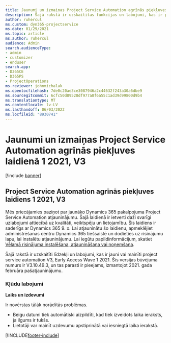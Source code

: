 ```yaml
---
title: Jaunumi un izmaiņas Project Service Automation agrīnās piekļuves laidienā 1 2021, V3
description: Šajā rakstā ir uzskaitītas funkcijas un labojumi, kas ir pieejami projektu pakalpojumu automatizācijas agrīnās piekļuves vilnī 1 2021, V3.
author: ruhercul
ms.custom: dyn365-projectservice
ms.date: 01/29/2021
ms.topic: article
ms.author: ruhercul
audience: Admin
search.audienceType:
- admin
- customizer
- enduser
search.app:
- D365CE
- D365PS
- ProjectOperations
ms.reviewer: johnmichalak
ms.openlocfilehash: 7de0c20ae3ce3087946a2c44632f243a30a6dbe9
ms.sourcegitcommit: 6cfc50d89528df977a8f6a55c1ad39d99800d9b4
ms.translationtype: MT
ms.contentlocale: lv-LV
ms.lasthandoff: 06/03/2022
ms.locfileid: "8930741"
---
```

# <a name="whats-new-or-changed-in-project-service-automation-early-access-wave-1-2021-v3"></a>Jaunumi un izmaiņas Project Service Automation agrīnās piekļuves laidienā 1 2021, V3

[!include [banner](../includes/psa-now-project-operations.md)]

## <a name="project-service-automation-early-access-wave-1-2021-v3"></a>Project Service Automation agrīnās piekļuves laidiens 1 2021, V3

Mēs priecājamies paziņot par jaunāko Dynamics 365 pakalpojuma Project Service Automation atjauninājumu. Šajā laidienā ir ietverti daži svarīgi uzlabojumi attiecībā uz kvalitāti, veiktspēju un lietojamību. Šis laidiens ir saderīgs ar Dynamics 365 9. x. Lai atjauninātu šo laidienu, apmeklējiet administrēšanas centru Dynamics 365 tiešsaistē un dodieties uz risinājumu lapu, lai instalētu atjauninājumu. Lai iegūtu papildinformācijum, skatiet [Vēlamā risinājuma instalēšana, atjaunināšana vai noņemšana](/power-platform/admin/install-remove-preferred-solution).

Šajā rakstā ir uzskaitīti līdzekļi un labojumi, kas ir jauni vai mainīti project service automation V3, Early Access Wave 1 2021. Šīs versijas būvējuma numurs ir V3.10.49.3, un tas parasti ir pieejams, izmantojot 2021. gada februāra pašatjauninājumu.


### <a name="bug-fixes"></a>Kļūdu labojumi

**Laiks un izdevumi**

Ir novērstas tālāk norādītās problēmas.

- Beigu datumi tiek automātiski aizpildīti, kad tiek izveidots laika ieraksts, ja ilgums ir tukšs.
- Lietotāji var mainīt uzdevumu apstiprinātā vai iesniegtā laika ierakstā.


[!INCLUDE[footer-include](../includes/footer-banner.md)]
